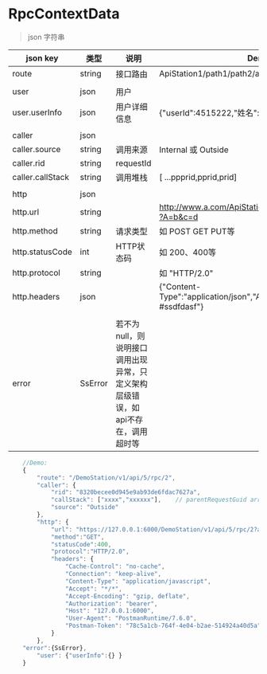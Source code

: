 ﻿
# RpcContextData
>json 字符串

json key  | 类型 | 说明 | Demo
 ------------- | ------------- | ------------- | ------------- 
route  | string| 接口路由 |  ApiStation1/path1/path2/api1.html
 | | | 
user| json| 用户 |
user.userInfo |json| 用户详细信息 | {"userId":4515222,"姓名":"张三","性别":"男"}
 | | | 
caller|json|| 
caller.source| string |  调用来源 |  Internal 或 Outside
caller.rid| string |requestId|
caller.callStack| string |调用堆栈| [ ...ppprid,pprid,prid]
 | | | 
http|json|| 
http.url| string |       |  http://www.a.com/ApiStation/path1/path2/api1.html?A=b&c=d
http.method| string |请求类型|   如 POST GET PUT等
http.statusCode| int |HTTP状态码|   如 200、400等
http.protocol| string | |   如 "HTTP/2.0"
http.headers|json| |{"Content-Type":"application/json","Authorization":"Bearer #ssdfdasf"}
 | | | 
error|SsError|若不为null，则说明接口调用出现异常，只定义架构层级错误，如 api不存在，调用超时等| 

```javascript
	//Demo:
    {
        "route": "/DemoStation/v1/api/5/rpc/2",
        "caller": {
            "rid": "8320becee0d945e9ab93de6fdac7627a",
            "callStack": ["xxxx","xxxxxx"],    // parentRequestGuid array
            "source": "Outside"
        },
        "http": {
            "url": "https://127.0.0.1:6000/DemoStation/v1/api/5/rpc/2?a=1",
            "method":"GET",
            "statusCode":400,
            "protocol":"HTTP/2.0",
            "headers": {
                "Cache-Control": "no-cache",
                "Connection": "keep-alive",
                "Content-Type": "application/javascript",
                "Accept": "*/*",
                "Accept-Encoding": "gzip, deflate",
                "Authorization": "bearer",
                "Host": "127.0.0.1:6000",
                "User-Agent": "PostmanRuntime/7.6.0",
                "Postman-Token": "78c5a1cb-764f-4e04-b2ae-514924a40d5a"
            }
        },
	"error":{SsError},
        "user": {"userInfo":{} }
    }
```